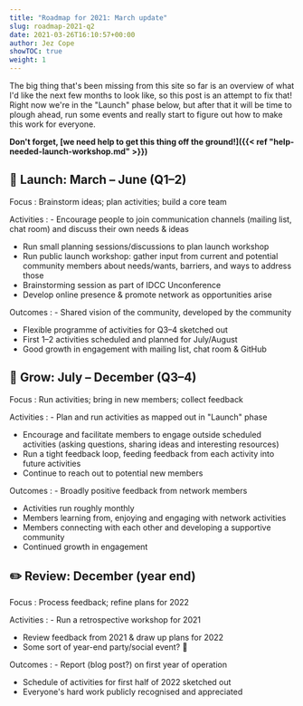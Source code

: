 ```yaml
---
title: "Roadmap for 2021: March update"
slug: roadmap-2021-q2
date: 2021-03-26T16:10:57+00:00
author: Jez Cope
showTOC: true
weight: 1
---
```


The big thing that's been missing from this site so far is an overview of what I'd like the next few months to look like, so this post is an attempt to fix that! Right now we're in the "Launch" phase below, but after that it will be time to plough ahead, run some events and really start to figure out how to make this work for everyone.

**Don't forget, [we need help to get this thing off the ground!]({{< ref "help-needed-launch-workshop.md" >}})**

## 🚀 Launch: March – June (Q1–2)

Focus
: Brainstorm ideas; plan activities; build a core team

Activities
: - Encourage people to join communication channels (mailing list, chat room) and discuss their own needs & ideas
  - Run small planning sessions/discussions to plan launch workshop
  - Run public launch workshop: gather input from current and potential community members about needs/wants, barriers, and ways to address those
  - Brainstorming session as part of IDCC Unconference
  - Develop online presence & promote network as opportunities arise
  
Outcomes
: - Shared vision of the community, developed by the community
  - Flexible programme of activities for Q3–4 sketched out
  - First 1–2 activities scheduled and planned for July/August
  - Good growth in engagement with mailing list, chat room & GitHub

## 🌱 Grow: July – December (Q3–4)

Focus
: Run activities; bring in new members; collect feedback

Activities
: - Plan and run activities as mapped out in "Launch" phase
  - Encourage and facilitate members to engage outside scheduled activities (asking questions, sharing ideas and interesting resources)
  - Run a tight feedback loop, feeding feedback from each activity into future activities
  - Continue to reach out to potential new members

Outcomes
: - Broadly positive feedback from network members
  - Activities run roughly monthly
  - Members learning from, enjoying and engaging with network activities
  - Members connecting with each other and developing a supportive community
  - Continued growth in engagement

## ✏️ Review: December (year end)

Focus
: Process feedback; refine plans for 2022

Activities
: - Run a retrospective workshop for 2021
  - Review feedback from 2021 & draw up plans for 2022
  - Some sort of year-end party/social event? 🥳

Outcomes
: - Report (blog post?) on first year of operation
  - Schedule of activities for first half of 2022 sketched out
  - Everyone's hard work publicly recognised and appreciated
